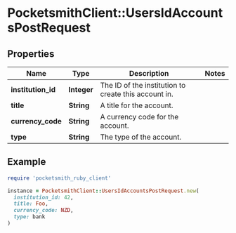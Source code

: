 # PocketsmithClient::UsersIdAccountsPostRequest

## Properties

| Name | Type | Description | Notes |
| ---- | ---- | ----------- | ----- |
| **institution_id** | **Integer** | The ID of the institution to create this account in. |  |
| **title** | **String** | A title for the account. |  |
| **currency_code** | **String** | A currency code for the account. |  |
| **type** | **String** | The type of the account. |  |

## Example

```ruby
require 'pocketsmith_ruby_client'

instance = PocketsmithClient::UsersIdAccountsPostRequest.new(
  institution_id: 42,
  title: Foo,
  currency_code: NZD,
  type: bank
)
```

